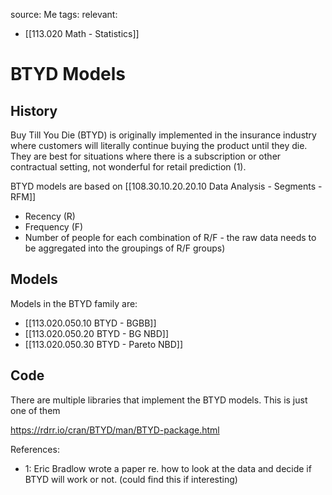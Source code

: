 source: Me
tags: 
relevant: 
- [[113.020 Math - Statistics]]

# BTYD Models

## History

Buy Till You Die (BTYD) is originally implemented in the insurance industry where customers will literally continue buying the product until they die. They are best for situations where there is a subscription or other contractual setting, not wonderful for retail prediction (1).

BTYD models are based on [[108.30.10.20.20.10 Data Analysis - Segments - RFM]]
- Recency (R)
- Frequency (F)
- Number of people for each combination of R/F - the raw data needs to be aggregated into the groupings of R/F groups)

## Models

Models in the BTYD family are:
- [[113.020.050.10 BTYD - BGBB]]
- [[113.020.050.20 BTYD - BG NBD]]
- [[113.020.050.30 BTYD - Pareto NBD]]

## Code

There are multiple libraries that implement the BTYD models. This is just one of them

https://rdrr.io/cran/BTYD/man/BTYD-package.html


References:
- 1: Eric Bradlow wrote a paper re. how to look at the data and decide if BTYD will work or not. (could find this if interesting)
